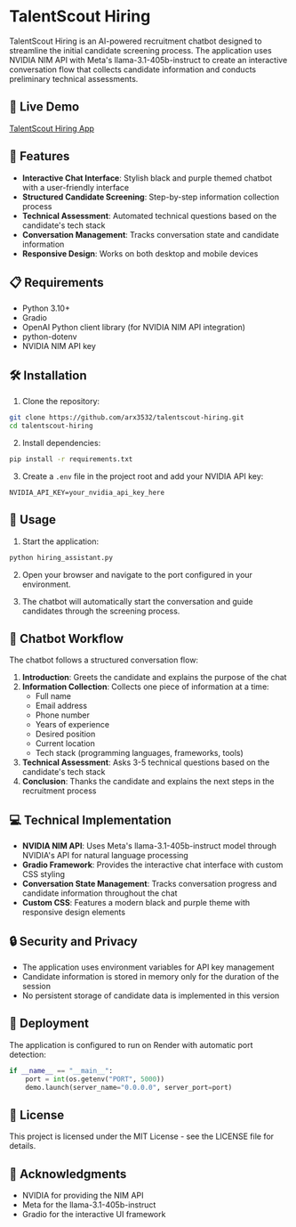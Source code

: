# TalentScout Hiring

TalentScout Hiring is an AI-powered recruitment chatbot designed to streamline the initial candidate screening process. The application uses NVIDIA NIM API with Meta's llama-3.1-405b-instruct to create an interactive conversation flow that collects candidate information and conducts preliminary technical assessments.

## 🌟 Live Demo
[TalentScout Hiring App](https://talentscout-hiring.onrender.com/)

## 🚀 Features

- **Interactive Chat Interface**: Stylish black and purple themed chatbot with a user-friendly interface
- **Structured Candidate Screening**: Step-by-step information collection process
- **Technical Assessment**: Automated technical questions based on the candidate's tech stack
- **Conversation Management**: Tracks conversation state and candidate information
- **Responsive Design**: Works on both desktop and mobile devices

## 📋 Requirements

- Python 3.10+
- Gradio
- OpenAI Python client library (for NVIDIA NIM API integration)
- python-dotenv
- NVIDIA NIM API key

## 🛠️ Installation

1. Clone the repository:
```bash
git clone https://github.com/arx3532/talentscout-hiring.git
cd talentscout-hiring
```

2. Install dependencies:
```bash
pip install -r requirements.txt
```

3. Create a `.env` file in the project root and add your NVIDIA API key:
```
NVIDIA_API_KEY=your_nvidia_api_key_here
```

## 🚀 Usage

1. Start the application:
```bash
python hiring_assistant.py
```

2. Open your browser and navigate to the port configured in your environment.

3. The chatbot will automatically start the conversation and guide candidates through the screening process.

## 🤖 Chatbot Workflow

The chatbot follows a structured conversation flow:

1. **Introduction**: Greets the candidate and explains the purpose of the chat
2. **Information Collection**: Collects one piece of information at a time:
   - Full name
   - Email address
   - Phone number
   - Years of experience
   - Desired position
   - Current location
   - Tech stack (programming languages, frameworks, tools)
3. **Technical Assessment**: Asks 3-5 technical questions based on the candidate's tech stack
4. **Conclusion**: Thanks the candidate and explains the next steps in the recruitment process

## 💻 Technical Implementation

- **NVIDIA NIM API**: Uses Meta's llama-3.1-405b-instruct model through NVIDIA's API for natural language processing
- **Gradio Framework**: Provides the interactive chat interface with custom CSS styling
- **Conversation State Management**: Tracks conversation progress and candidate information throughout the chat
- **Custom CSS**: Features a modern black and purple theme with responsive design elements

## 🔒 Security and Privacy

- The application uses environment variables for API key management
- Candidate information is stored in memory only for the duration of the session
- No persistent storage of candidate data is implemented in this version

## 🚀 Deployment

The application is configured to run on Render with automatic port detection:

```python
if __name__ == "__main__":
    port = int(os.getenv("PORT", 5000))  
    demo.launch(server_name="0.0.0.0", server_port=port)
```

## 📄 License

This project is licensed under the MIT License - see the LICENSE file for details.

## 🙏 Acknowledgments

- NVIDIA for providing the NIM API
- Meta for the llama-3.1-405b-instruct
- Gradio for the interactive UI framework
